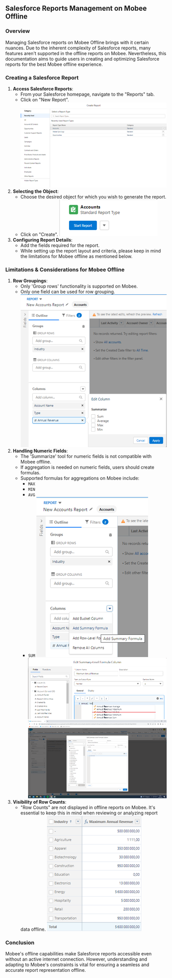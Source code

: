 ## Salesforce Reports Management on Mobee Offline

### Overview
Managing Salesforce reports on Mobee Offline brings with it certain nuances. Due to the inherent complexity of Salesforce reports, many features aren't supported in the offline reports on Mobee. Nevertheless, this documentation aims to guide users in creating and optimizing Salesforce reports for the best Mobee offline experience.

### Creating a Salesforce Report

1. **Access Salesforce Reports**:
   - From your Salesforce homepage, navigate to the "Reports" tab.
   - Click on "New Report".
   ![Sample Image](./img/report_creation.png)
2. **Selecting the Object**:
   - Choose the desired object for which you wish to generate the report.
   - Click on "Create".
    ![Sample Image](./img/start_report.png)
3. **Configuring Report Details**:
   - Add the fields required for the report.
   - While setting up the report layout and criteria, please keep in mind the limitations for Mobee offline as mentioned below.

### Limitations & Considerations for Mobee Offline

1. **Row Groupings**:
   - Only 'Group rows' functionality is supported on Mobee.
   - Only one field can be used for row grouping.
    ![Sample Image](./img/report_fields.png)
2. **Handling Numeric Fields**:
   - The 'Summarize' tool for numeric fields is not compatible with Mobee offline.
   - If aggregation is needed on numeric fields, users should create formulas.
   - Supported formulas for aggregations on Mobee include:
     - `MAX`
     - `MIN`
     - `AVG`
     - `SUM`
    ![Sample Image](./img/summary_formula1.png)
    ![Sample Image](./img/summary_formula1bis.png)
    ![Sample Image](./img/summary_formula2.png)
3. **Visibility of Row Counts**:
   - "Row Counts" are not displayed in offline reports on Mobee. It's essential to keep this in mind when reviewing or analyzing report data offline.
   ![Sample Image](./img/last_report.png)

### Conclusion

Mobee's offline capabilities make Salesforce reports accessible even without an active internet connection. However, understanding and adapting to Mobee's constraints is vital for ensuring a seamless and accurate report representation offline.
